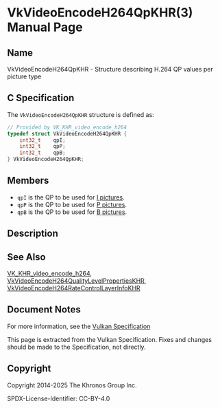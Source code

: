 # VkVideoEncodeH264QpKHR(3) Manual Page

## Name

VkVideoEncodeH264QpKHR - Structure describing H.264 QP values per picture type



## [](#_c_specification)C Specification

The `VkVideoEncodeH264QpKHR` structure is defined as:

```c++
// Provided by VK_KHR_video_encode_h264
typedef struct VkVideoEncodeH264QpKHR {
    int32_t    qpI;
    int32_t    qpP;
    int32_t    qpB;
} VkVideoEncodeH264QpKHR;
```

## [](#_members)Members

- `qpI` is the QP to be used for [I pictures](https://registry.khronos.org/vulkan/specs/latest/html/vkspec.html#encode-h264-i-pic).
- `qpP` is the QP to be used for [P pictures](https://registry.khronos.org/vulkan/specs/latest/html/vkspec.html#encode-h264-p-pic).
- `qpB` is the QP to be used for [B pictures](https://registry.khronos.org/vulkan/specs/latest/html/vkspec.html#encode-h264-b-pic).

## [](#_description)Description

## [](#_see_also)See Also

[VK\_KHR\_video\_encode\_h264](https://registry.khronos.org/vulkan/specs/latest/man/html/VK_KHR_video_encode_h264.html), [VkVideoEncodeH264QualityLevelPropertiesKHR](https://registry.khronos.org/vulkan/specs/latest/man/html/VkVideoEncodeH264QualityLevelPropertiesKHR.html), [VkVideoEncodeH264RateControlLayerInfoKHR](https://registry.khronos.org/vulkan/specs/latest/man/html/VkVideoEncodeH264RateControlLayerInfoKHR.html)

## [](#_document_notes)Document Notes

For more information, see the [Vulkan Specification](https://registry.khronos.org/vulkan/specs/latest/html/vkspec.html#VkVideoEncodeH264QpKHR)

This page is extracted from the Vulkan Specification. Fixes and changes should be made to the Specification, not directly.

## [](#_copyright)Copyright

Copyright 2014-2025 The Khronos Group Inc.

SPDX-License-Identifier: CC-BY-4.0